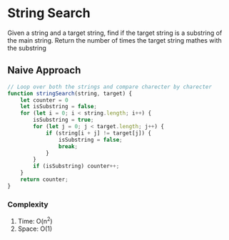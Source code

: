 # String Search
Given a string and a target string, find if the target string is a substring of the main string. Return the number of times the target string mathes with the substring

## Naive Approach
```javascript
// Loop over both the strings and compare charecter by charecter
function stringSearch(string, target) {
    let counter = 0
    let isSubstring = false;
    for (let i = 0; i < string.length; i++) {
        isSubstring = true;
        for (let j = 0; j < target.length; j++) {
            if (string[i + j] != target[j]) {
                isSubstring = false;
                break;
            }
        }
        if (isSubstring) counter++;
    }
    return counter;
}
```

### Complexity
1. Time: O(n<sup>2</sup>)
2. Space: O(1)
